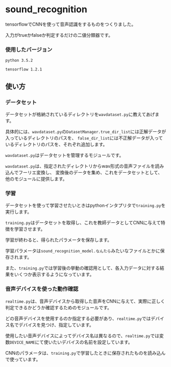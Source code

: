 # sound_recognition

tensorflowでCNNを使って音声認識をするものをつくりました。

入力がtrueかfalseか判定するだけの二値分類器です。


### 使用したバージョン

`python 3.5.2`

`tensorflow 1.2.1`


## 使い方

### データセット

データセットが格納されているディレクトリを`wavdataset.py`に教えてあげます。

具体的には、`wavdataset.py`の`DatasetManager.true_dir_list`には正解データが入っているディレクトリのパスを、
`false_dir_list`には不正解データが入っているディレクトリのパスを、それぞれ追加します。

`wavdataset.py`はデータセットを管理するモジュールです。

`wavdataset.py`は、指定されたディレクトリからwav形式の音声ファイルを読み込んでフーリエ変換し、
変換後のデータを集め、これをデータセットとして、他のモジュールに提供します。



### 学習

データセットを使って学習させたいときはpythonインタプリタで`training.py`を実行します。

`training.py`はデータセットを取得し、これを教師データとしてCNNに与えて特徴を学習させます。

学習が終わると、得られたパラメータを保存します。

学習パラメータは`sound_recognition_model.なんたら`みたいなファイルとかに保存されます。

また、`training.py`では学習後の挙動の確認用として、各入力データに対する結果をいくつか表示するようになっています。



### 音声デバイスを使った動作確認

`realtime.py`は、音声デバイスから取得した音声をCNNに与えて、実際に正しく判定できるかどうか確認するためのモジュールです。

どの音声デバイスを使用するのか指定する必要があり、`realtime.py`ではデバイス名でデバイスを見つけ、指定しています。

使用したい音声デバイスによってデバイス名は異なるので、`realtime.py`では変数`DEVICE_NAME`にて使いたいデバイスの名前を設定しています。

CNNのパラメータは、`training.py`で学習したときに保存されたものを読み込んで使っています。
